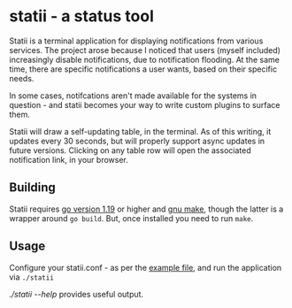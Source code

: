 # statii - a status tool

Statii is a terminal application for displaying notifications from various services. The project arose because I noticed that users (myself included) increasingly disable notifications, due to notification flooding. At the same time, there are specific notifications a user wants, based on their specific needs. 

In some cases, notifcations aren't made available for the systems in question - and statii becomes your way to write custom plugins to surface them.

Statii will draw a self-updating table, in the terminal. As of this writing, it updates every 30 seconds, but will properly support async updates in future versions. Clicking on any table row will open the associated notification link, in your browser.

## Building

Statii requires [go version 1.19](https://go.dev/) or higher and [gnu make](https://www.gnu.org/software/make/), though the latter is a wrapper around ```go build```. But, once installed you need to run ```make```.

## Usage

Configure your statii.conf - as per the [example file](statii.conf.example), and run the application via ```./statii```

*./statii --help* provides useful output.
